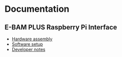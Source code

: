 # Documentation

## E-BAM PLUS Raspberry Pi Interface

* [Hardware assembly](build.md)
* [Software setup](install.md)
* [Developer notes](develop.md)

